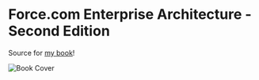 Force.com Enterprise Architecture - Second Edition
==================================================

Source for [my book](https://www.packtpub.com/application-development/forcecom-enterprise-architecture-second-edition)!

![Book Cover](https://d255esdrn735hr.cloudfront.net/sites/default/files/imagecache/ppv4_main_book_cover/B05699_MockupCover_Normal.jpg)
